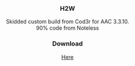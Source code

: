 <div align="center">

### H2W
Skidded custom build from Cod3r for AAC 3.3.10. \
90% code from Noteless

### Download
[Here]()
